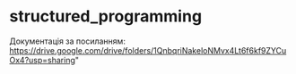 # structured_programming
Документація за посиланням: https://drive.google.com/drive/folders/1QnbqriNakeloNMvx4Lt6f6kf9ZYCuOx4?usp=sharing"
